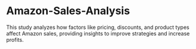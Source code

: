 # Amazon-Sales-Analysis
This study analyzes how factors like pricing, discounts, and product types affect Amazon sales, providing insights to improve strategies and increase profits.
